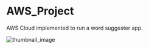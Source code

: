 # AWS_Project
AWS Cloud implemented to run a word suggester app.

![thumbnail_image](https://github.com/PedroCanoGlez/AWS_Project/assets/90764191/1ac07ec4-4f7e-415f-adab-e0f1e7749b88)
